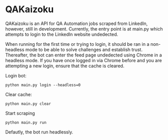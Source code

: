 # QAKaizoku

QAKaizoku is an API for QA Automation jobs scraped from LinkedIn, however, still in development. Currently, the entry point is at main.py which attempts to login to the LinkedIn website undedected.

When running for the first time or trying to login, it should be ran in a non-headless mode to be able to solve challenges and establish trust. Thereafter, the bot can enter the feed page undedected using Chrome in a headless mode. 
If you have once logged in via Chrome before and you are attempting a new login, ensure that the cache is cleared. 

Login bot:

`python main.py login --headless=0`

Clear cache:

`python main.py clear`

Start scraping

`python main.py run`


Defautly, the bot run headlessly.